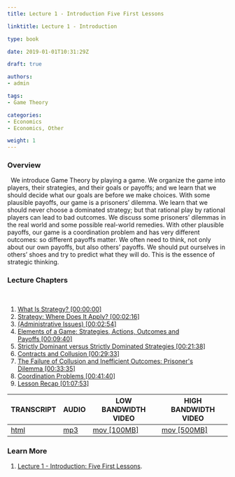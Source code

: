 ```yaml
---
title: Lecture 1 - Introduction Five First Lessons 

linktitle: Lecture 1 - Introduction

type: book

date: 2019-01-01T10:31:29Z

draft: true

authors:
- admin

tags:
- Game Theory

categories:
- Economics
- Economics, Other

weight: 1
---
```


### Overview
 
We introduce Game Theory by playing a game. We organize the game into players, their strategies, and their goals or payoffs; and we learn that we should decide what our goals are before we make choices. With some plausible payoffs, our game is a prisoners’ dilemma. We learn that we should never choose a dominated strategy; but that rational play by rational players can lead to bad outcomes. We discuss some prisoners’ dilemmas in the real world and some possible real-world remedies. With other plausible payoffs, our game is a coordination problem and has very different outcomes: so different payoffs matter. We often need to think, not only about our own payoffs, but also others’ payoffs. We should put ourselves in others’ shoes and try to predict what they will do. This is the essence of strategic thinking.

### Lecture Chapters
 
1. [What Is Strategy? [00:00:00]](https://oyc.yale.edu/economics/econ-159/lecture-1#)
2. [Strategy: Where Does It Apply? [00:02:16]](https://oyc.yale.edu/economics/econ-159/lecture-1#)
3. [(Administrative Issues) [00:02:54]](https://oyc.yale.edu/economics/econ-159/lecture-1#)
4. [Elements of a Game: Strategies, Actions, Outcomes and Payoffs [00:09:40]](https://oyc.yale.edu/economics/econ-159/lecture-1#)
5. [Strictly Dominant versus Strictly Dominated Strategies [00:21:38]](https://oyc.yale.edu/economics/econ-159/lecture-1#)
6. [Contracts and Collusion [00:29:33]](https://oyc.yale.edu/economics/econ-159/lecture-1#)
7. [The Failure of Collusion and Inefficient Outcomes: Prisoner's Dilemma [00:33:35]](https://oyc.yale.edu/economics/econ-159/lecture-1#)
8. [Coordination Problems [00:41:40]](https://oyc.yale.edu/economics/econ-159/lecture-1#)
9. [Lesson Recap [01:07:53]](https://oyc.yale.edu/economics/econ-159/lecture-1#)

| TRANSCRIPT | AUDIO | LOW BANDWIDTH VIDEO | HIGH BANDWIDTH VIDEO |
| - | - | - | - |
[html](https://oyc.yale.edu/economics/econ-159/lecture-1?width=800px&height=600px&inline=true#colorbox-inline-1725096696) | [mp3](http://openmedia.yale.edu/cgi-bin/open_yale/media_downloader.cgi?file=/courses/fall07/econ159/mp3/econ159_01_090507.mp3) | [mov [100MB]](http://openmedia.yale.edu/cgi-bin/open_yale/media_downloader.cgi?file=/courses/fall07/econ159/mov/chapters/econ159_01_090507.mov) | [mov [500MB]](http://openmedia.yale.edu/cgi-bin/open_yale/media_downloader.cgi?file=/courses/fall07/econ159/medium/econ159_01_090507.mov) |

### Learn More

1. [Lecture 1 - Introduction: Five First Lessons](https://oyc.yale.edu/economics/econ-159/lecture-1).